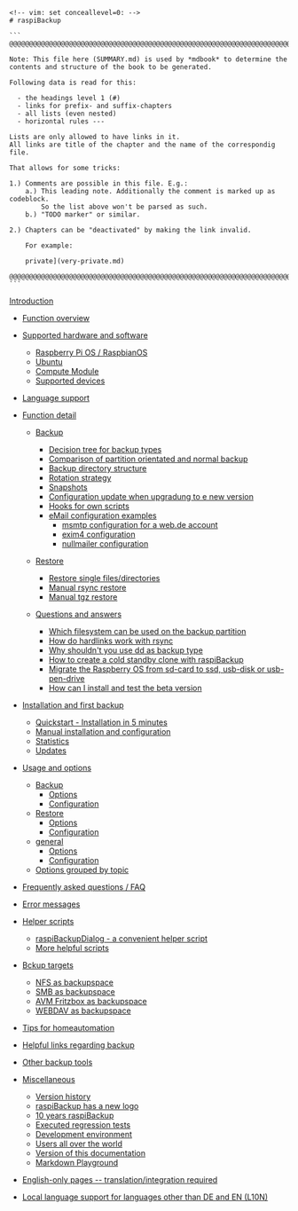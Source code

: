     <!-- vim: set conceallevel=0: -->
    # raspiBackup

    ```
    @@@@@@@@@@@@@@@@@@@@@@@@@@@@@@@@@@@@@@@@@@@@@@@@@@@@@@@@@@@@@@@@@@@@@@@@@@@@@@

    Note: This file here (SUMMARY.md) is used by *mdbook* to determine the
    contents and structure of the book to be generated.

    Following data is read for this:

      - the headings level 1 (#)
      - links for prefix- and suffix-chapters
      - all lists (even nested)
      - horizontal rules ---

    Lists are only allowed to have links in it.
    All links are title of the chapter and the name of the correspondig file.

    That allows for some tricks:

    1.) Comments are possible in this file. E.g.:
        a.) This leading note. Additionally the comment is marked up as codeblock.
            So the list above won't be parsed as such.
        b.) "TODO marker" or similar.

    2.) Chapters can be "deactivated" by making the link invalid.

        For example:

        private](very-private.md)

    @@@@@@@@@@@@@@@@@@@@@@@@@@@@@@@@@@@@@@@@@@@@@@@@@@@@@@@@@@@@@@@@@@@@@@@@@@@@@@
    ```


[Introduction](introduction.md)

- [Function overview](function-overview.md)

- [Supported hardware and software](supported-hardware-and-software.md)
    - [Raspberry Pi OS / RaspbianOS](support-for-raspbianos.md)
    - [Ubuntu](ubuntu-support.md)
    - [Compute Module](support-for-raspberry-compute-module-4-and-nvme.md)
    - [Supported devices](supported-devices.md)

- [Language support](language-support.md)

- [Function detail](function-intro.md)
    - [Backup](backup-intro.md)
        - [Decision tree for backup types](backuptypes.md)
        - [Comparison of partition orientated and normal backup](normal-or-partition-backup.md)
        - [Backup directory structure](backup-directory-structure.md)
        - [Rotation strategy](smart-recycle.md)
        - [Snapshots](snapshots.md)
        - [Configuration update when upgradung to e new version](configuration-update-when-upgrading-to-a-new-version.md)
        - [Hooks for own scripts](hooks-for-own-scripts.md)
        - [eMail configuration examples](email-configuration-examples.md)
            - [msmtp configuration for a web.de account](msmtp-configuration-for-web-de-account.md)
            - [exim4 configuration](exim4-configuration.md)
            - [nullmailer configuration](nullmailer-configuration.md)

    - [Restore](restore-intro.md)
        - [Restore single files/directories](how-to-retrieve-single-files-or-directories-from-the-backup.md)
        - [Manual rsync restore](manual-restore.md)
        - [Manual tgz restore](manual-restore-of-a-tgz-backup.md)

    - [Questions and answers](more-questions-and-answers.md)
        - [Which filesystem can be used on the backup partition](which-filesystem-can-be-used-on-the-backup-partition.md)
        - [How do hardlinks work with rsync](how-do-hardlinks-work-with-rsync.md)
        - [Why shouldn't you use dd as backup type](why-shouldn-t-you-use-dd-as-backup-type.md)
        - [How to create a cold standby clone with raspiBackup](how-to-create-a-cold-standby-clone-with-raspibackup.md)
        - [Migrate the Raspberry OS from sd-card to ssd, usb-disk or usb-pen-drive](migrate-the-raspberry-os-from-sd-card-to-ssd-usb-disk-or-usb-pen-drive.md)
        - [How can I install and test the beta version](how-can-i-install-and-test-the-beta-version.md)

- [Installation and first backup](installation.md) 
    - [Quickstart - Installation in 5 minutes](installation-in-5-minutes.md)
    - [Manual installation and configuration](manual-installation-and-configuration.md)
    - [Statistics](statistics.md)
    - [Updates](updates.md)

- [Usage and options](details.md)
    - [Backup](backup.md)
        - [Options](backup-options.md)
        - [Configuration](backup-config-options.md)
    - [Restore](restore.md)
        - [Options](restore-options.md)
        - [Configuration](restore-config-options.md)
    - [general](general.md)
        - [Options](general-options.md)
        - [Configuration](general-config-options.md)
    - [Options grouped by topic](options-by-topic.md)

- [Frequently asked questions / FAQ](faq.md)

- [Error messages](error-messages.md)

- [Helper scripts](helper-scripts.md)
    - [raspiBackupDialog - a convenient helper script](raspibackupdialog-a-convenient-helper-script-for-raspibackup.md)
    - [More helpful scripts](useful-helper-scripts.md)

- [Bckup targets](backup-targets.md)
    - [NFS as backupspace](nfs-as-backupspace.md)
    - [SMB as backupspace](smb-as-backupspace.md)
    - [AVM Fritzbox as backupspace](avm-fritzbox-as-backupspace.md)
    - [WEBDAV as backupspace](webdav-as-backupspace.md)

- [Tips for homeautomation](tips-homeautomation.md)

- [Helpful links regarding backup](helpful-links.md)
- [Other backup tools](other-raspberry-backup-tools.md)

- [Miscellaneous](miscellaneous.md)
    - [Version history](version-history.md)
    - [raspiBackup has a new logo](raspibackup-has-a-new-logo.md)
    - [10 years raspiBackup](10-years-raspibackup.md)
    - [Executed regression tests](regressiontests-executed.md)
    - [Development environment](development-environment.md)
    - [Users all over the world](list-of-countries-raspibackup-is-used-in-the-world.md)
    - [Version of this documentation](doc-version-info-automatically-generated.md)
    - [Markdown Playground](markdown-playground.md)


- [English-only pages -- translation/integration required]()

 - [Local language support for languages other than DE and EN (L10N)](local-language-support-for-languages-other-than-de-and-en-l10n.md)


[.status]: z_SUMMARY

